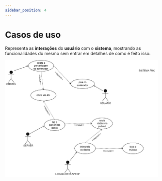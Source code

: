 ```yaml
---
sidebar_position: 4
---
```


# Casos de uso

Representa as **interações** do **usuário** com o **sistema**, mostrando as funcionalidades do mesmo sem entrar em detalhes de como é feito isso.

![Casos de uso](../../static/img/casos_de_uso1.drawio.png)
